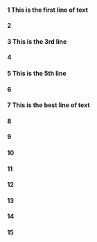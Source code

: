 #### 1 This is the first line of text
#### 2
#### 3 This is the 3rd line 
#### 4
#### 5 This is the 5th line 
#### 6
#### 7 This is the best line of text
#### 8
#### 9
#### 10
#### 11
#### 12
#### 13
#### 14
#### 15